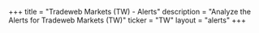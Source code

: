 +++
title = "Tradeweb Markets (TW) - Alerts"
description = "Analyze the Alerts for Tradeweb Markets (TW)"
ticker = "TW"
layout = "alerts"
+++


